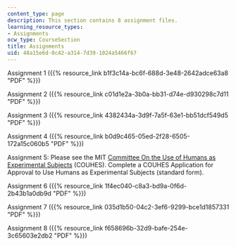 ```yaml
---
content_type: page
description: This section contains 8 assignment files.
learning_resource_types:
- Assignments
ocw_type: CourseSection
title: Assignments
uid: 48a15e6d-0c42-a314-7d39-1024a5466f67
---
```


Assignment 1 ({{% resource_link b1f3c14a-bc6f-688d-3e48-2642adce63a8 "PDF" %}})

Assignment 2 ({{% resource_link c01d1e2a-3b0a-bb31-d74e-d930298c7d11 "PDF" %}})

Assignment 3 ({{% resource_link 4382434a-3d9f-7a5f-63e1-bb51dcf549d5 "PDF" %}})

Assignment 4 ({{% resource_link b0d9c465-05ed-2f28-6505-172a15c060b5 "PDF" %}})

Assignment 5: Please see the MIT [Committee On the Use of Humans as Experimental Subjects](http://web.mit.edu/committees/couhes/) (COUHES). Complete a COUHES Application for Approval to Use Humans as Experimental Subjects (standard form).

Assignment 6 ({{% resource_link 1f4ec040-c8a3-bd9a-0f6d-2b43b1a0db9d "PDF" %}})

Assignment 7 ({{% resource_link 035d1b50-04c2-3ef6-9299-bce1d1857331 "PDF" %}})

Assignment 8 ({{% resource_link f658696b-32d9-bafe-254e-3c65603e2db2 "PDF" %}})